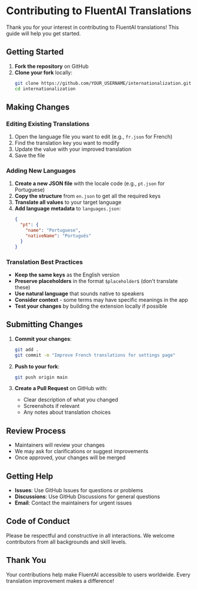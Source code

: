 # Contributing to FluentAI Translations

Thank you for your interest in contributing to FluentAI translations! This guide will help you get started.

## Getting Started

1. **Fork the repository** on GitHub
2. **Clone your fork** locally:
   ```bash
   git clone https://github.com/YOUR_USERNAME/internationalization.git
   cd internationalization
   ```

## Making Changes

### Editing Existing Translations

1. Open the language file you want to edit (e.g., `fr.json` for French)
2. Find the translation key you want to modify
3. Update the value with your improved translation
4. Save the file

### Adding New Languages

1. **Create a new JSON file** with the locale code (e.g., `pt.json` for Portuguese)
2. **Copy the structure** from `en.json` to get all the required keys
3. **Translate all values** to your target language
4. **Add language metadata** to `languages.json`:
   ```json
   {
     "pt": {
       "name": "Portuguese",
       "nativeName": "Português"
     }
   }
   ```

### Translation Best Practices

- **Keep the same keys** as the English version
- **Preserve placeholders** in the format `$placeholder$` (don't translate these)
- **Use natural language** that sounds native to speakers
- **Consider context** - some terms may have specific meanings in the app
- **Test your changes** by building the extension locally if possible

## Submitting Changes

1. **Commit your changes**:
   ```bash
   git add .
   git commit -m "Improve French translations for settings page"
   ```

2. **Push to your fork**:
   ```bash
   git push origin main
   ```

3. **Create a Pull Request** on GitHub with:
   - Clear description of what you changed
   - Screenshots if relevant
   - Any notes about translation choices

## Review Process

- Maintainers will review your changes
- We may ask for clarifications or suggest improvements
- Once approved, your changes will be merged

## Getting Help

- **Issues**: Use GitHub Issues for questions or problems
- **Discussions**: Use GitHub Discussions for general questions
- **Email**: Contact the maintainers for urgent issues

## Code of Conduct

Please be respectful and constructive in all interactions. We welcome contributors from all backgrounds and skill levels.

## Thank You

Your contributions help make FluentAI accessible to users worldwide. Every translation improvement makes a difference!
